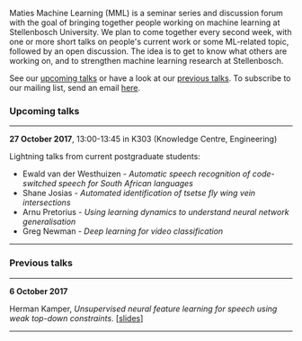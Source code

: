 Maties Machine Learning (MML) is a seminar series and discussion forum with the goal of bringing together people working on machine learning at Stellenbosch University. We plan to come together every second week, with one or more short talks on people's current work or some ML-related topic, followed by an open discussion. The idea is to get to know what others are working on, and to strengthen machine learning research at Stellenbosch.

See our [upcoming talks](#upcoming-talks) or have a look at our [previous talks](#previous-talks). To subscribe to our mailing list, send an email <a href="mailto:sympa [at] sympa [dot] sun [dot] ac [dot] za?subject=subscribe mml">here</a>.


### Upcoming talks
* * *
**27 October 2017**, 13:00-13:45 in K303 (Knowledge Centre, Engineering)

Lightning talks from current postgraduate students:

- Ewald van der Westhuizen - _Automatic speech recognition of code-switched speech for South African languages_
- Shane Josias - _Automated identification of tsetse fly wing vein intersections_
- Arnu Pretorius - _Using learning dynamics to understand neural network generalisation_
- Greg Newman - _Deep learning for video classification_

* * *

### Previous talks
* * *
**6 October 2017**

Herman Kamper, _Unsupervised neural feature learning for speech using weak top-down constraints_. [[slides](slides/2017-10-06_kamper_need_to_add_this.pdf)]
* * *
